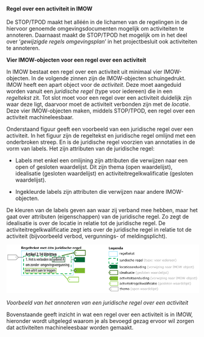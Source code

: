 ﻿#### Regel over een activiteit in IMOW

De STOP/TPOD maakt het alléén in de lichamen van de regelingen in de hiervoor genoemde 
omgevingsdocumenten mogelijk om activiteiten te annoteren. 
Daarnaast maakt de STOP/TPOD het mogelijk om in het deel over ‘*gewijzigde regels omgevingsplan*’ 
in het projectbesluit ook activiteiten te annoteren.

**Vier IMOW-objecten voor een regel over een activiteit**

In IMOW bestaat een regel over een activiteit uit minimaal vier IMOW-objecten. In de volgende zinnen
zijn de IMOW-objecten schuingedrukt. IMOW heeft een apart object voor de *activiteit*. Deze moet aangeduid
worden vanuit een *juridische regel* (type voor iedereen) die in een *regeltekst* 
zit. Tot slot moet voor een regel over een activiteit duidelijk zijn waar deze ligt, 
daarvoor moet de activiteit verbonden zijn met de *locatie*. 
Deze vier IMOW-objecten maken, middels STOP/TPOD, een regel over een activiteit machineleesbaar.
 
Onderstaand figuur geeft een voorbeeld van een juridische regel over een activiteit. In het figuur zijn
de regeltekst en juridische regel omlijnd met een onderbroken streep. En is de juridische regel voorzien 
van annotaties in de vorm van labels. Het zijn attributen van de juridische regel: 

- Labels met enkel een omlijning zijn attributen die verwijzen naar een open of gesloten waardelijst.
  Dit zijn thema (open waardelijst), idealisatie (gesloten waardelijst) en activiteitregelkwalificatie 
  (gesloten waardelijst).  

- Ingekleurde labels zijn attributen die verwijzen naar andere IMOW-objecten. 

De kleuren van de labels geven aan waar zij verband mee hebben, maar het gaat over attributen (eigenschappen) van 
de juridische regel. Zo zegt de idealisatie is over de locatie in relatie tot de juridische regel. 
De activiteitregelkwalificatie zegt iets over de juridische regel in relatie tot de activiteit 
(bijvoorbeeld verbod, vergunnings- of meldingsplicht).

![](media/7101ActiviteitAnnoteren.png)

*Voorbeeld van het annoteren van een juridische regel over een activiteit*

Bovenstaande geeft inzicht in wat een regel over een activiteit is in IMOW, hieronder wordt uitgelegd 
waarom je als bevoegd gezag ervoor wil zorgen dat activiteiten machineleesbaar worden gemaakt. 
